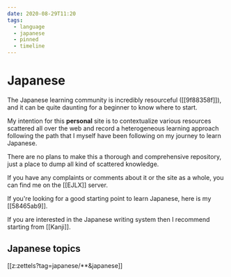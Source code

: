 ```yaml
---
date: 2020-08-29T11:20
tags:
  - language
  - japanese
  - pinned
  - timeline
---
```


# Japanese

The Japanese learning community is incredibly resourceful ([[9f88358f]]), and
it can be quite daunting for a beginner to know where to start.

My intention for this **personal** site is to contextualize various resources
scattered all over the web and record a heterogeneous learning approach
following the path that I myself have been following on my journey to learn
Japanese.

There are no plans to make this a thorough and comprehensive repository, just
a place to dump all kind of scattered knowledge.

If you have any complaints or comments about it or the site as a whole, you can
find me on the [[EJLX]] server.

If you're looking for a good starting point to learn Japanese, here is my
[[58465ab9]].

If you are interested in the Japanese writing system then I recommend starting
from [[Kanji]].

## Japanese topics

[[z:zettels?tag=japanese/**&japanese]]
